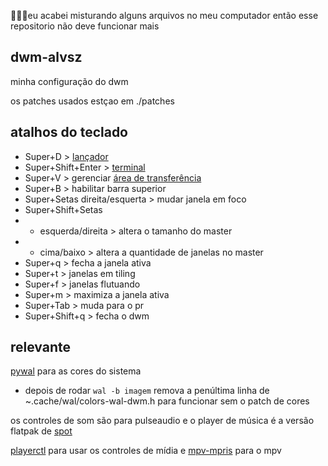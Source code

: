 🤦🤦🤦eu acabei misturando alguns arquivos no meu computador então esse repositorio não deve funcionar mais 
## dwm-alvsz
minha configuração do dwm

os patches usados estçao em ./patches
## atalhos do teclado
- Super+D > [lançador](https://github.com/alvsz/dmenu-alvsz)
- Super+Shift+Enter > [terminal](https://github.com/alvsz/st-alvsz)
- Super+V > gerenciar [área de transferência](https://github.com/cdown/clipmenu)
- Super+B > habilitar barra superior
- Super+Setas direita/esquerta > mudar janela em foco
- Super+Shift+Setas
- - esquerda/direita > altera o tamanho do master
- - cima/baixo >  altera a quantidade de janelas no master
- Super+q > fecha a janela ativa
- Super+t > janelas em tiling
- Super+f > janelas flutuando
- Super+m > maximiza a janela ativa
- Super+Tab > muda para o pr
- Super+Shift+q > fecha o dwm

## relevante
[pywal](https://github.com/dylanaraps/pywal) para as cores do sistema
- depois de rodar `wal -b imagem` remova a penúltima linha de ~.cache/wal/colors-wal-dwm.h para funcionar sem o patch de cores

os controles de som são para pulseaudio e o player de música é a versão flatpak de [spot](https://github.com/xou816/spot)

[playerctl](https://github.com/altdesktop/playerctl) para usar os controles de mídia e [mpv-mpris](https://github.com/hoyon/mpv-mpris) para o mpv



